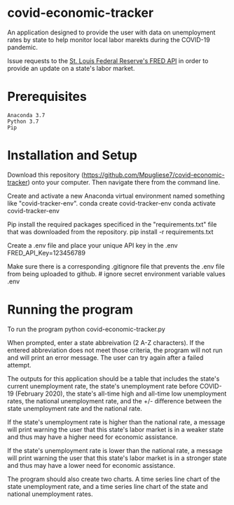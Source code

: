 # covid-economic-tracker

An application designed to provide the user with data on unemployment rates by state to help monitor local labor marekts during the COVID-19 pandemic. 

Issue requests to the [St. Louis Federal Reserve's FRED API](https://fred.stlouisfed.org/) in order to provide an update on a state's labor market.

# Prerequisites
    Anaconda 3.7
    Python 3.7
    Pip

# Installation and Setup
Download this repository (https://github.com/Mpugliese7/covid-economic-tracker) onto your computer. Then navigate there from the command line. 

Create and activate a new Anaconda virtual environment named something like "covid-tracker-env". 
    conda create covid-tracker-env
    conda activate covid-tracker-env

Pip install the required packages specificed in the "requirements.txt" file that was downloaded from the repository.
    pip install -r requirements.txt

Create a .env file and place your unique API key in the .env
    FRED_API_Key=123456789

Make sure there is a corresponding .gitignore file that prevents the .env file from being uploaded to github.
    # ignore secret environment variable values
    .env

# Running the program
To run the program
    python covid-economic-tracker.py

When prompted, enter a state abbreivation (2 A-Z characters). If the entered abbreviation does not meet those criteria, the program will not run and will print an error message. The user can try again after a failed attempt.

The outputs for this application should be a table that includes the state's current unemployment rate, the state's unemployment rate before COVID-19 (February 2020), the state's all-time high and all-time low unemployment rates, the national unemployment rate, and the +/- difference between the state unemployment rate and the national rate.

If the state's unemployment rate is higher than the national rate, a message will print warning the user that this state's labor market is in a weaker state and thus may have a higher need for economic assistance. 

If the state's unemployment rate is lower than the national rate, a message will print warning the user that this state's labor market is in a stronger state and thus may have a lower need for economic assistance. 

The program should also create two charts. A time series line chart of the state unemployment rate, and a time series line chart of the state and national unemployment rates. 